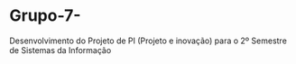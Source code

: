 # Grupo-7-
Desenvolvimento do Projeto de PI (Projeto e inovação) para o 2º Semestre de Sistemas da Informação 
